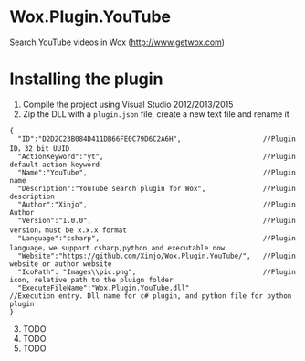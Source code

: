 # Wox.Plugin.YouTube
Search YouTube videos in Wox (http://www.getwox.com)

# Installing the plugin  

1. Compile the project using Visual Studio 2012/2013/2015
2. Zip the DLL with a `plugin.json` file, create a new text file and rename it
```
{
  "ID":"D2D2C23B084D411DB66FE0C79D6C2A6H",                    //Plugin ID，32 bit UUID
  "ActionKeyword":"yt",                                       //Plugin default action keyword
  "Name":"YouTube",                                           //Plugin name
  "Description":"YouTube search plugin for Wox",              //Plugin description
  "Author":"Xinjo",                                           //Plugin Author
  "Version":"1.0.0",                                          //Plugin version，must be x.x.x format
  "Language":"csharp",                                        //Plugin language，we support csharp,python and executable now
  "Website":"https://github.com/Xinjo/Wox.Plugin.YouTube/",   //Plugin website or author website
  "IcoPath": "Images\\pic.png",                               //Plugin icon, relative path to the pluign folder
  "ExecuteFileName":"Wox.Plugin.YouTube.dll"                  //Execution entry. Dll name for c# plugin, and python file for python plugin
}
```
3. TODO
4. TODO
5. TODO
